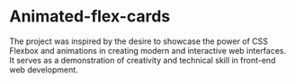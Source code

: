 # Animated-flex-cards
The project was inspired by the desire to showcase the power of CSS Flexbox and animations in creating modern and interactive web interfaces. It serves as a demonstration of creativity and technical skill in front-end web development.
